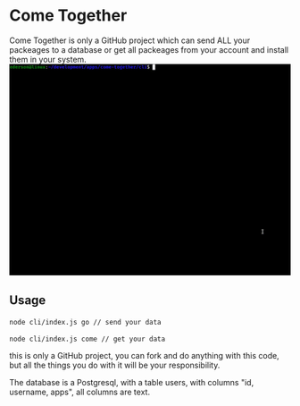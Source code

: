 # Come Together

Come Together is only a GitHub project which can send ALL your packeages to a database or get all packeages from your account and install them in your system.
![](frontend/src/assets/titlegif.gif)

## Usage

```
node cli/index.js go // send your data
```
```
node cli/index.js come // get your data
```

this is only a GitHub project, you can fork and do anything with this code, but all the things you do with it will be your responsibility.

The database is a Postgresql, with a table users, with columns "id, username, apps", all columns are text.
